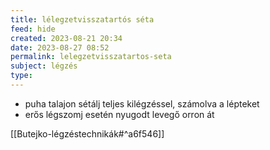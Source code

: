 ```yaml
---
title: lélegzetvisszatartós séta
feed: hide
created: 2023-08-21 20:34
date: 2023-08-27 08:52
permalink: lelegzetvisszatartos-seta
subject: légzés
type: 
---
```


- puha talajon sétálj teljes kilégzéssel, számolva a lépteket
- erős légszomj esetén nyugodt levegő orron át

[[Butejko-légzéstechnikák#^a6f546]]